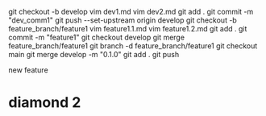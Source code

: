 git checkout -b develop
vim dev1.md
vim dev2.md
git add .
git commit -m "dev_comm1"
git push --set-upstream origin develop
git checkout -b feature_branch/feature1
vim feature1.1.md
vim feature1.2.md
git add .
git commit -m "feature1"
git checkout develop
git merge feature_branch/feature1
git branch -d feature_branch/feature1
git checkout main
git merge develop -m "0.1.0"
git add .
git push

new feature

# diamond 2
